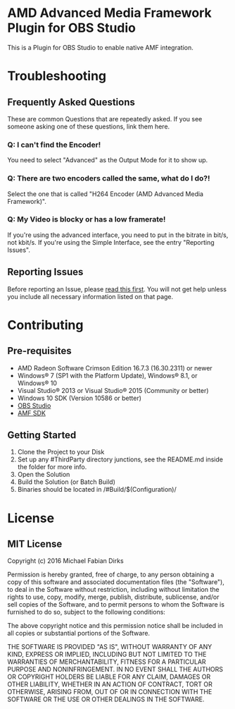 # AMD Advanced Media Framework Plugin for OBS Studio
This is a Plugin for OBS Studio to enable native AMF integration.

# Troubleshooting

## Frequently Asked Questions
These are common Questions that are repeatedly asked. If you see someone asking one of these questions, link them here.

### Q: I can't find the Encoder!
You need to select "Advanced" as the Output Mode for it to show up.

### Q: There are two encoders called the same, what do I do?!
Select the one that is called "H264 Encoder (AMD Advanced Media Framework)".

### Q: My Video is blocky or has a low framerate!
If you're using the advanced interface, you need to put in the bitrate in bit/s, not kbit/s. If you're using the Simple Interface, see the entry "Reporting Issues".

## Reporting Issues

Before reporting an Issue, please [read this first](https://github.com/Xaymar/OBS-AMD-Media-Framework/wiki/Reporting-Issues).
You will not get help unless you include all necessary information listed on that page.

# Contributing

## Pre-requisites
* AMD Radeon Software Crimson Edition 16.7.3 (16.30.2311) or newer
* Windows® 7 (SP1 with the Platform Update), Windows® 8.1, or Windows® 10
* Visual Studio® 2013 or Visual Studio® 2015 (Community or better)
* Windows 10 SDK (Version 10586 or better)
* [OBS Studio](https://github.com/jp9000/obs-studio)
* [AMF SDK](https://github.com/GPUOpen-LibrariesAndSDKs/AMF)

## Getting Started
1. Clone the Project to your Disk
2. Set up any #ThirdParty directory junctions, see the README.md inside the folder for more info.
3. Open the Solution
4. Build the Solution (or Batch Build)
5. Binaries should be located in /#Build/$(Configuration)/

# License

## MIT License

Copyright (c) 2016 Michael Fabian Dirks

Permission is hereby granted, free of charge, to any person obtaining a copy
of this software and associated documentation files (the "Software"), to deal
in the Software without restriction, including without limitation the rights
to use, copy, modify, merge, publish, distribute, sublicense, and/or sell
copies of the Software, and to permit persons to whom the Software is
furnished to do so, subject to the following conditions:

The above copyright notice and this permission notice shall be included in all
copies or substantial portions of the Software.

THE SOFTWARE IS PROVIDED "AS IS", WITHOUT WARRANTY OF ANY KIND, EXPRESS OR
IMPLIED, INCLUDING BUT NOT LIMITED TO THE WARRANTIES OF MERCHANTABILITY,
FITNESS FOR A PARTICULAR PURPOSE AND NONINFRINGEMENT. IN NO EVENT SHALL THE
AUTHORS OR COPYRIGHT HOLDERS BE LIABLE FOR ANY CLAIM, DAMAGES OR OTHER
LIABILITY, WHETHER IN AN ACTION OF CONTRACT, TORT OR OTHERWISE, ARISING FROM,
OUT OF OR IN CONNECTION WITH THE SOFTWARE OR THE USE OR OTHER DEALINGS IN THE
SOFTWARE.